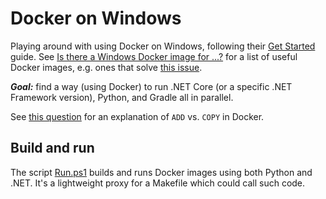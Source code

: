 # Docker on Windows

Playing around with using Docker on Windows, following their
[Get Started](https://docs.docker.com/get-started/) guide. See
[Is there a Windows Docker image for ...?](https://stefanscherer.github.io/is-there-a-windows-docker-image-for/)
for a list of useful Docker images, e.g. ones that solve
[this issue](https://github.com/docker/for-win/issues/1658).

**_Goal:_** find a way (using Docker) to run .NET Core (or a specific
.NET Framework version), Python, and Gradle all in parallel.

See [this question](https://stackoverflow.com/a/24958548/) for an
explanation of `ADD` vs. `COPY` in Docker.

## Build and run

The script [Run.ps1](./Run.ps1) builds and runs Docker images using
both Python and .NET. It's a lightweight proxy for a Makefile which
could call such code.
